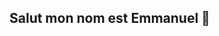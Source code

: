 ## Salut mon nom est Emmanuel 👋

<!--
**TwindZ/TwindZ** is a ✨ _special_ ✨ repository because its `README.md` (this file) appears on your GitHub profile.

Here are some ideas to get you started:


🖥 J'étudie a 42 Québec.
🕵️‍♂️ Je suis currieux et adaptatif
🤔 Je réfléchi beaucoup plus que je parle
[LinkedIn](https://www.linkedin.com/in/emmanuel-lamothe-171076265/)
